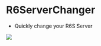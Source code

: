 # R6ServerChanger
- Quickly change your R6S Server

<img src="https://github.com/user-attachments/assets/249dc882-d982-4630-89ae-eb04de930a82">
